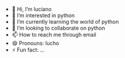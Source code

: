 - 👋 Hi, I’m luciano
- 👀 I’m interested in python
- 🌱 I’m currently learning the world of python
- 💞️ I’m looking to collaborate on python
- 📫 How to reach me through email
- 😄 Pronouns: lucho
- ⚡ Fun fact: ...

<!---
lucho-39/lucho-39 is a ✨ special ✨ repository because its `README.md` (this file) appears on your GitHub profile.
You can click the Preview link to take a look at your changes.
--->
